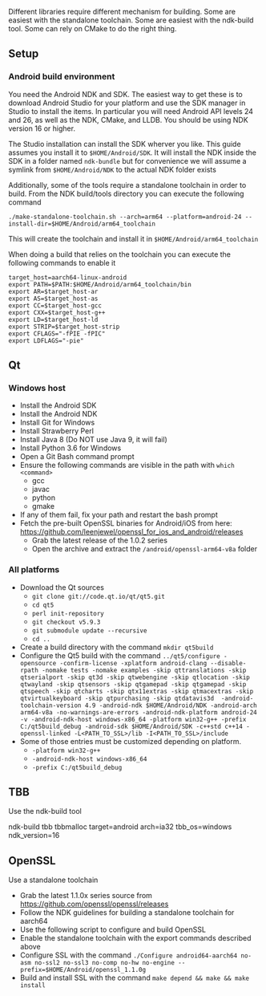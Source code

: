 Different libraries require different mechanism for building.  Some are easiest with the standalone toolchain. Some are easiest with the ndk-build tool.  Some can rely on CMake to do the right thing.

## Setup

### Android build environment

You need the Android NDK and SDK.  The easiest way to get these is to download Android Studio for your platform and use the SDK manager in Studio to install the items.  In particular you will need Android API levels 24 and 26, as well as the NDK, CMake, and LLDB.  You should be using NDK version 16 or higher.

The Studio installation can install the SDK wherver you like.  This guide assumes you install it to `$HOME/Android/SDK`.  It will install the NDK inside the SDK in a folder named `ndk-bundle` but for convenience we will assume a symlink from `$HOME/Android/NDK` to the actual NDK folder exists
 
Additionally, some of the tools require a standalone toolchain in order to build.  From the NDK build/tools directory you can execute the following command

`./make-standalone-toolchain.sh --arch=arm64 --platform=android-24 --install-dir=$HOME/Android/arm64_toolchain`

This will create the toolchain and install it in `$HOME/Android/arm64_toolchain`

When doing a build that relies on the toolchain you can execute the following commands to enable it

```
target_host=aarch64-linux-android
export PATH=$PATH:$HOME/Android/arm64_toolchain/bin
export AR=$target_host-ar
export AS=$target_host-as
export CC=$target_host-gcc
export CXX=$target_host-g++
export LD=$target_host-ld
export STRIP=$target_host-strip
export CFLAGS="-fPIE -fPIC"
export LDFLAGS="-pie"
```

  

## Qt

### Windows host

* Install the Android SDK
* Install the Android NDK	
* Install Git for Windows
* Install Strawberry Perl
* Install Java 8 (Do NOT use Java 9, it will fail)
* Install Python 3.6 for Windows
* Open a Git Bash command prompt
* Ensure the following commands are visible in the path with `which <command>`
   * gcc
   * javac
   * python
   * gmake
* If any of them fail, fix your path and restart the bash prompt
* Fetch the pre-built OpenSSL binaries for Android/iOS from here:  https://github.com/leenjewel/openssl_for_ios_and_android/releases
  * Grab the latest release of the 1.0.2 series
  * Open the archive and extract the `/android/openssl-arm64-v8a` folder 
   
### All platforms

* Download the Qt sources 
  * `git clone git://code.qt.io/qt/qt5.git`
  * `cd qt5`
  * `perl init-repository`
  * `git checkout v5.9.3`
  * `git submodule update --recursive`
  * `cd ..`
* Create a build directory with the command `mkdir qt5build`
* Configure the Qt5 build with the command `../qt5/configure -opensource -confirm-license -xplatform android-clang --disable-rpath -nomake tests -nomake examples -skip qttranslations -skip qtserialport -skip qt3d -skip qtwebengine -skip qtlocation -skip qtwayland -skip qtsensors -skip qtgamepad -skip qtgamepad -skip qtspeech -skip qtcharts -skip qtx11extras -skip qtmacextras -skip qtvirtualkeyboard -skip qtpurchasing -skip qtdatavis3d  -android-toolchain-version 4.9 -android-ndk $HOME/Android/NDK -android-arch arm64-v8a -no-warnings-are-errors -android-ndk-platform android-24 -v -android-ndk-host windows-x86_64 -platform win32-g++ -prefix C:/qt5build_debug -android-sdk $HOME/Android/SDK -c++std c++14 -openssl-linked -L<PATH_TO_SSL>/lib -I<PATH_TO_SSL>/include`
* Some of those entries must be customized depending on platform.
  * `-platform win32-g++` 
  * `-android-ndk-host windows-x86_64`
  * `-prefix C:/qt5build_debug` 


   
## TBB

Use the ndk-build tool

ndk-build tbb tbbmalloc target=android arch=ia32 tbb_os=windows ndk_version=16

## OpenSSL

Use a standalone toolchain

* Grab the latest 1.1.0x series source from https://github.com/openssl/openssl/releases
* Follow the NDK guidelines for building a standalone toolchain for aarch64
* Use the following script to configure and build OpenSSL 
* Enable the standalone toolchain with the export commands described above
* Configure SSL with the command `./Configure android64-aarch64 no-asm no-ssl2 no-ssl3 no-comp no-hw no-engine --prefix=$HOME/Android/openssl_1.1.0g` 
* Build and install SSL with the command `make depend && make && make install`

 


   
